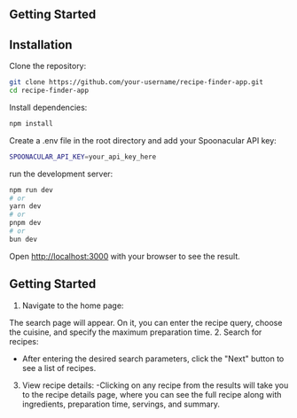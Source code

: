 
## Getting Started

## Installation 
Clone the repository:
```bash
git clone https://github.com/your-username/recipe-finder-app.git
cd recipe-finder-app
```
Install dependencies:
```bash
npm install
```

Create a .env file in the root directory and add your Spoonacular API key:
```bash
SPOONACULAR_API_KEY=your_api_key_here
```

run the development server:

```bash
npm run dev
# or
yarn dev
# or
pnpm dev
# or
bun dev
```

Open [http://localhost:3000](http://localhost:3000) with your browser to see the result.

## Getting Started
1. Navigate to the home page:

The search page will appear. On it, you can enter the recipe query, choose the cuisine, and specify the maximum preparation time.
2. Search for recipes:

- After entering the desired search parameters, click the "Next" button to see a list of recipes.
3. View recipe details:
-Clicking on any recipe from the results will take you to the recipe details page, where you can see the full recipe along with ingredients, preparation time, servings, and summary.

